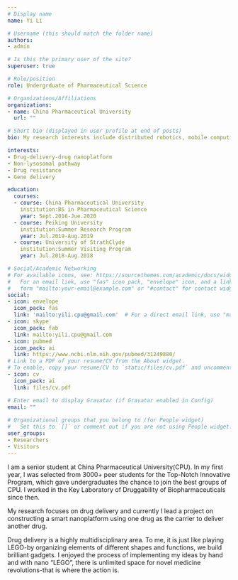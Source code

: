 ```yaml
---
# Display name
name: Yi Li

# Username (this should match the folder name)
authors:
- admin

# Is this the primary user of the site?
superuser: true

# Role/position
role: Undergrduate of Pharmaceutical Science 

# Organizations/Affiliations
organizations:
- name: China Pharmaceutical University
  url: ""

# Short bio (displayed in user profile at end of posts)
bio: My research interests include distributed robotics, mobile computing and programmable matter.

interests:
- Drug-delivery-drug nanoplatform
- Non-lysosomal pathway
- Drug resistance
- Gene delivery

education:
  courses:
  - course: China Pharmaceutical University
    institution:BS in Pharmaceutical Science 
    year: Sept.2016-Jue.2020
  - course: Peiking University
    institution:Summer Research Program 
    year: Jul.2019-Aug.2019
  - course: University of StrathClyde
    institution:Summer Visiting Program 
    year: Jul.2018-Aug.2018

# Social/Academic Networking
# For available icons, see: https://sourcethemes.com/academic/docs/widgets/#icons
#   For an email link, use "fas" icon pack, "envelope" icon, and a link in the
#   form "mailto:your-email@example.com" or "#contact" for contact widget.
social:
- icon: envelope
  icon_pack: fas
  link: 'mailto:yili.cpu@gmail.com'  # For a direct email link, use "mailto:test@example.org".
- icon: skype
  icon_pack: fab
  link: mailto:yili.cpu@gmail.com
- icon: pubmed
  icon_pack: ai
  link: https://www.ncbi.nlm.nih.gov/pubmed/31249880/
# Link to a PDF of your resume/CV from the About widget.
# To enable, copy your resume/CV to `static/files/cv.pdf` and uncomment the lines below.  
- icon: cv
  icon_pack: ai
  link: files/cv.pdf

# Enter email to display Gravatar (if Gravatar enabled in Config)
email: ""
  
# Organizational groups that you belong to (for People widget)
#   Set this to `[]` or comment out if you are not using People widget.  
user_groups:
- Researchers
- Visitors
---
```


I am a senior student at China Pharmaceutical University(CPU). In my first year, I was selected from 3000+ peer students for the Top-Notch Innovative Program, which gave undergraduates the chance to join the best groups of CPU. I worked in the Key Laboratory of Druggability of Biopharmaceuticals since then. 

My research focuses on drug delivery and currently I lead a project on constructing a smart nanoplatform using one drug as the carrier to deliver another drug.

Drug delivery is a highly multidisciplinary area. To me, it is just like playing LEGO-by organizing elements of different shapes and functions, we build brilliant gadgets. I enjoyed the process of implementing my ideas by hand and with nano “LEGO”, there is unlimited space for novel medicine revolutions-that is where the action is.
